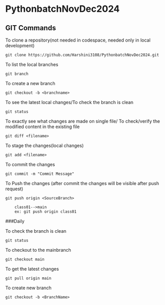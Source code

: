 # PythonbatchNovDec2024


## GIT Commands

To clone a repository(not needed in codespace, needed only in local development)

    git clone https://github.com/Harshini3108/PythonbatchNovDec2024.git

To list the local branches

    git branch

To create a new branch

    git checkout -b <branchname>

To see the latest local changes/To check the branch is clean

    git status

To exactly see what changes are made on single file/ To check/verify the modified content in the existing file

    git diff <filename>

To stage the changes(local changes)

    git add <filename>

To commit the changes

    git commit -m "Commit Message"

To Push the changes (after commit the changes will be visible after push request)

    git push origin <SourceBranch>

        class01-->main
        ex: git push origin class01

###Daily

To check the branch is clean

    git status

To checkout to the mainbranch

    git checkout main

To get the latest changes

    git pull origin main

To create new branch

    git checkout -b <BranchName>